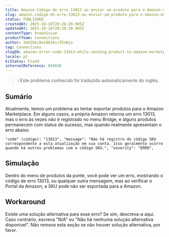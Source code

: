 ```yaml
---
title: Amazon Código de erro 13013 ao enviar um produto para o Amazon marketplace
slug: amazon-codigo-de-erro-13013-ao-enviar-um-produto-para-o-amazon-marketplace
status: PUBLISHED
createdAt: 2025-10-16T20:26:20.905Z
updatedAt: 2025-10-16T20:26:20.905Z
contentType: knownIssue
productTeam: Connections
author: 2mXZkbi0oi061KicTExNjo
tag: Connections
slugEN: amazon-error-code-13013-while-sending-product-to-amazon-marketplace
locale: pt
kiStatus: Fixed
internalReference: 926656
---
```


>ℹ️ Este problema conhecido foi traduzido automaticamente do inglês.

## Sumário



Atualmente, temos um problema ao tentar exportar produtos para o Amazon Marketplace. Em alguns casos, a própria Amazon retorna um erro 13013, mas o erro às vezes não é registrado no menu Bridge, e alguns produtos permanecem com status de sucesso, mas quando realmente apresentam o erro abaixo


    "code" (código): "13013", "message": "Não há registro do código SKU correspondente a esta atualização em sua conta. Isso geralmente ocorre quando há outros problemas com o código SKU.", "severity": "ERRO",

## Simulação



Dentro do menu de produtos da ponte, você pode ver um erro, mostrando o código de erro 13013, ou qualquer outra mensagem, mas ao verificar o Portal da Amazon, a SKU pode não ser exportada para a Amazon.


## Workaround


Existe uma solução alternativa para esse erro? Se sim, descreva-a aqui. Caso contrário, escreva "N/A" ou "Não há nenhuma solução alternativa disponível". Não remova esta seção se não houver solução alternativa, por favor.



